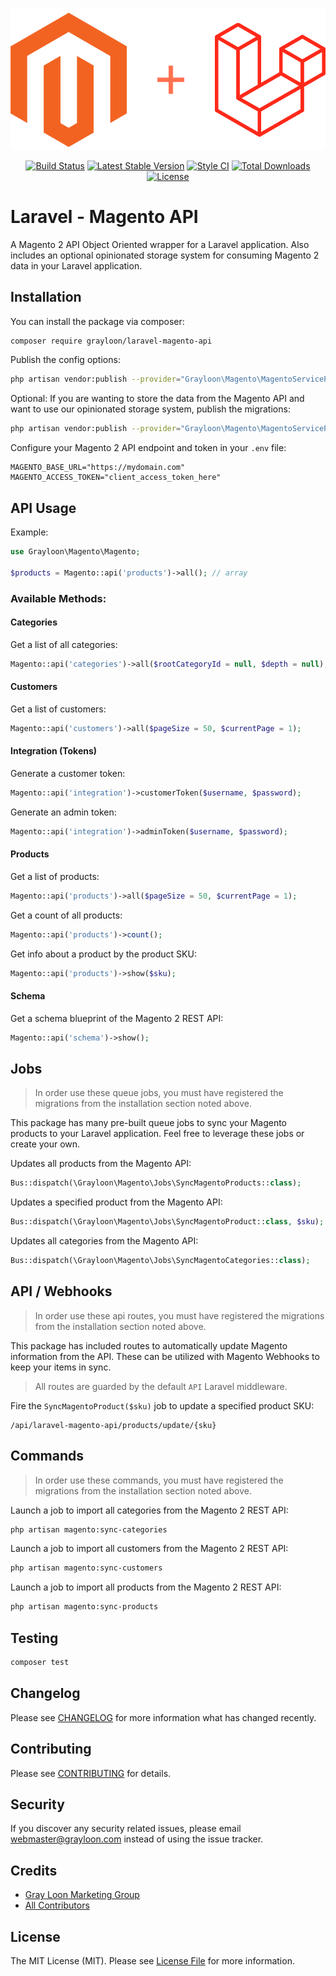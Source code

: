 
<p align="center">
  <img src="logo.png">
</p>

<p align="center">
<a href="https://github.com/grayloon/magento-laravel-api/actions"><img src="https://github.com/grayloon/magento-laravel-api/workflows/tests/badge.svg" alt="Build Status"></a>
<a href="https://packagist.org/packages/grayloon/laravel-magento-api"><img src="https://img.shields.io/packagist/v/grayloon/laravel-magento-api.svg?style=flat" alt="Latest Stable Version"></a>
<a href="https://packagist.org/packages/grayloon/laravel-magento-api"><img src="https://github.styleci.io/repos/277585119/shield?branch=master" alt="Style CI"></a>
<a href="https://packagist.org/packages/grayloon/magento-laravel-api"><img src="https://img.shields.io/packagist/dt/grayloon/laravel-magento-api?style=flat" alt="Total Downloads"></a>
<a href="https://packagist.org/packages/grayloon/laravel-magento-api"><img src="https://img.shields.io/badge/License-MIT-brightgreen.svg" alt="License"></a>
</p>

# Laravel - Magento API

A Magento 2 API Object Oriented wrapper for a Laravel application. Also includes an optional opinionated storage system for 
consuming Magento 2 data in your Laravel application.

## Installation

You can install the package via composer:

```bash q
composer require grayloon/laravel-magento-api
```

Publish the config options:
```bash
php artisan vendor:publish --provider="Grayloon\Magento\MagentoServiceProvider" --tag="config"
```

Optional:
If you are wanting to store the data from the Magento API and want to use our opinionated storage system, publish the migrations:
```bash
php artisan vendor:publish --provider="Grayloon\Magento\MagentoServiceProvider" --tag="migrations"
```

Configure your Magento 2 API endpoint and token in your `.env` file:
```
MAGENTO_BASE_URL="https://mydomain.com"
MAGENTO_ACCESS_TOKEN="client_access_token_here"
```

## API Usage

Example:
```php
use Grayloon\Magento\Magento;

$products = Magento::api('products')->all(); // array
```

### Available Methods:

#### Categories

Get a list of all categories:
```php
Magento::api('categories')->all($rootCategoryId = null, $depth = null);
```

#### Customers

Get a list of customers:
```php
Magento::api('customers')->all($pageSize = 50, $currentPage = 1);
```

#### Integration (Tokens)

Generate a customer token:
```php
Magento::api('integration')->customerToken($username, $password);
```

Generate an admin token:
```php
Magento::api('integration')->adminToken($username, $password);
```

#### Products
Get a list of products:
```php
Magento::api('products')->all($pageSize = 50, $currentPage = 1); 
```

Get a count of all products:
```php
Magento::api('products')->count(); 
```

Get info about a product by the product SKU:
```php
Magento::api('products')->show($sku);
```

#### Schema
Get a schema blueprint of the Magento 2 REST API:
```php
Magento::api('schema')->show(); 
```

## Jobs

> In order use these queue jobs, you must have registered the migrations from the installation section noted above.

This package has many pre-built queue jobs to sync your Magento products to your Laravel application. Feel free to leverage these jobs or create your own.

Updates all products from the Magento API:
```php
Bus::dispatch(\Grayloon\Magento\Jobs\SyncMagentoProducts::class);
```

Updates a specified product from the Magento API:
```php
Bus::dispatch(\Grayloon\Magento\Jobs\SyncMagentoProduct::class, $sku);
```

Updates all categories from the Magento API:
```php
Bus::dispatch(\Grayloon\Magento\Jobs\SyncMagentoCategories::class);
```


## API / Webhooks

> In order use these api routes, you must have registered the migrations from the installation section noted above.

This package has included routes to automatically update Magento information from the API. These can be utilized with Magento Webhooks to keep your items in sync.

> All routes are guarded by the default `API` Laravel middleware.

Fire the `SyncMagentoProduct($sku)` job to update a specified product SKU:
```
/api/laravel-magento-api/products/update/{sku}
```


## Commands

> In order use these commands, you must have registered the migrations from the installation section noted above.

Launch a job to import all categories from the Magento 2 REST API:
```bash
php artisan magento:sync-categories
```

Launch a job to import all customers from the Magento 2 REST API:
```bash
php artisan magento:sync-customers
```

Launch a job to import all products from the Magento 2 REST API:
```bash
php artisan magento:sync-products
```

## Testing

``` bash
composer test
```

## Changelog

Please see [CHANGELOG](CHANGELOG.md) for more information what has changed recently.

## Contributing

Please see [CONTRIBUTING](CONTRIBUTING.md) for details.

## Security

If you discover any security related issues, please email webmaster@grayloon.com instead of using the issue tracker.

## Credits

- [Gray Loon Marketing Group](https://github.com/grayloon)
- [All Contributors](../../contributors)

## License

The MIT License (MIT). Please see [License File](LICENSE.md) for more information.
